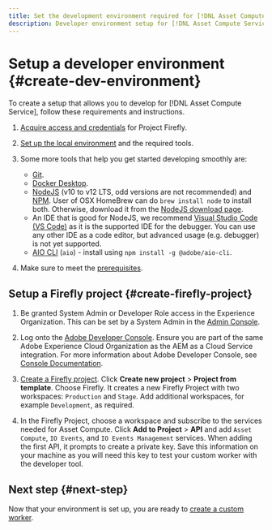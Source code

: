 ```yaml
---
title: Set the development environment required for [!DNL Asset Compute Service].
description: Developer environment setup for [!DNL Asset Compute Service] to start creating and testing custom code.
---
```


# Setup a developer environment {#create-dev-environment}

To create a setup that allows you to develop for [!DNL Asset Compute Service], follow these requirements and instructions.

1. [Acquire access and credentials](https://github.com/AdobeDocs/project-firefly/blob/master/getting_started/setup.md#acquire-access-and-credentials) for Project Firefly.

1. [Set up the local environment](https://github.com/AdobeDocs/project-firefly/blob/master/getting_started/setup.md#local-environment-set-up) and the required tools.

1. Some more tools that help you get started developing smoothly are:

   * [Git](https://git-scm.com/).
   * [Docker Desktop](https://www.docker.com/get-started).
   * [NodeJS](https://nodejs.org) (v10 to v12 LTS, odd versions are not recommended) and [NPM](https://www.npmjs.com). User of OSX HomeBrew can do `brew install node` to install both. Otherwise, download it from the [NodeJS download page](https://nodejs.org/en/).
   * An IDE that is good for NodeJS, we recommend [Visual Studio Code (VS Code)](https://code.visualstudio.com) as it is the supported IDE for the debugger. You can use any other IDE as a code editor, but advanced usage (e.g. debugger) is not yet supported.
   * [AIO CLI](https://github.com/adobe/aio-cli) (`aio`) - install using `npm install -g @adobe/aio-cli`.

1. Make sure to meet the [prerequisites](/help/understand-extensibility.md#prerequisites-and-provisioning).

## Setup a Firefly project {#create-firefly-project}

1. Be granted System Admin or Developer Role access in the Experience Organization. This can be set by a System Admin in the [Admin Console](https://adminconsole.adobe.com/overview).

1. Log onto the [Adobe Developer Console](https://console.adobe.io/). Ensure you are part of the same Adobe Experience Cloud Organization as the AEM as a Cloud Service integration. For more information about Adobe Developer Console, see [Console Documentation](https://www.adobe.io/apis/experienceplatform/console/docs.html).

1. [Create a Firefly project](https://www.adobe.io/apis/experienceplatform/project-firefly/docs.html#!AdobeDocs/project-firefly/master/getting_started/first_app.md). Click **Create new project** > **Project from template**. Choose Firefly. It creates a new Firefly Project with two workspaces: `Production` and `Stage`. Add additional workspaces, for example `Development`, as required.

1. In the Firefly Project, choose a workspace and subscribe to the services needed for Asset Compute. Click **Add to Project** > **API** and add `Asset Compute`, `IO Events`, and `IO Events Management` services. When adding the first API, it prompts to create a private key. Save this information on your machine as you will need this key to test your custom worker with the developer tool.

## Next step {#next-step}

Now that your environment is set up, you are ready to [create a custom worker](develop-custom-worker.md).

<!-- TBD items for later:
 
* Any steps in the beginning that lead to gotchas later should be called out for caution? For example,
  * don't change some defaults initially
  * know risks when deviating from standard path
  * naming conventions to follow
  * Retrieve and format credentials (YAML file details)
-->
